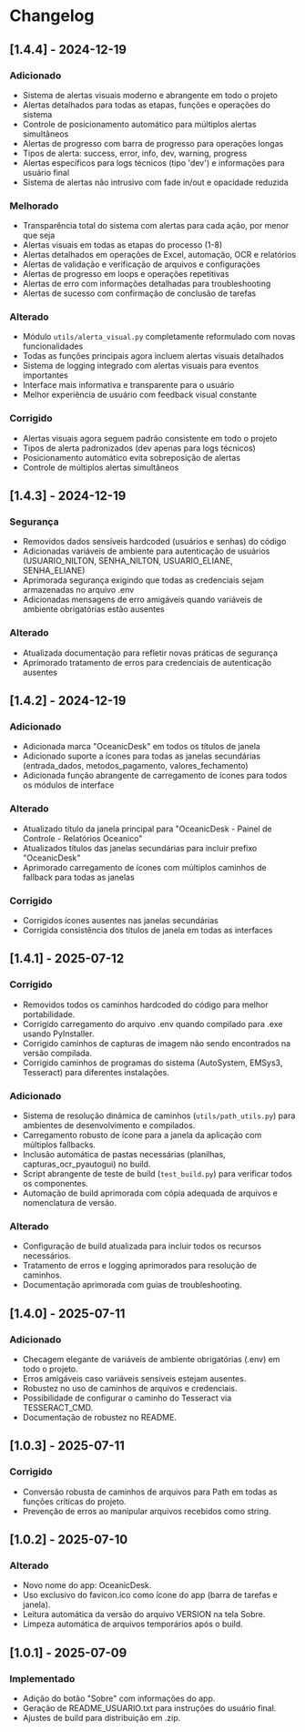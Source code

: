 # Changelog

## [1.4.4] - 2024-12-19
### Adicionado
- Sistema de alertas visuais moderno e abrangente em todo o projeto
- Alertas detalhados para todas as etapas, funções e operações do sistema
- Controle de posicionamento automático para múltiplos alertas simultâneos
- Alertas de progresso com barra de progresso para operações longas
- Tipos de alerta: success, error, info, dev, warning, progress
- Alertas específicos para logs técnicos (tipo 'dev') e informações para usuário final
- Sistema de alertas não intrusivo com fade in/out e opacidade reduzida

### Melhorado
- Transparência total do sistema com alertas para cada ação, por menor que seja
- Alertas visuais em todas as etapas do processo (1-8)
- Alertas detalhados em operações de Excel, automação, OCR e relatórios
- Alertas de validação e verificação de arquivos e configurações
- Alertas de progresso em loops e operações repetitivas
- Alertas de erro com informações detalhadas para troubleshooting
- Alertas de sucesso com confirmação de conclusão de tarefas

### Alterado
- Módulo `utils/alerta_visual.py` completamente reformulado com novas funcionalidades
- Todas as funções principais agora incluem alertas visuais detalhados
- Sistema de logging integrado com alertas visuais para eventos importantes
- Interface mais informativa e transparente para o usuário
- Melhor experiência de usuário com feedback visual constante

### Corrigido
- Alertas visuais agora seguem padrão consistente em todo o projeto
- Tipos de alerta padronizados (dev apenas para logs técnicos)
- Posicionamento automático evita sobreposição de alertas
- Controle de múltiplos alertas simultâneos

## [1.4.3] - 2024-12-19
### Segurança
- Removidos dados sensíveis hardcoded (usuários e senhas) do código
- Adicionadas variáveis de ambiente para autenticação de usuários (USUARIO_NILTON, SENHA_NILTON, USUARIO_ELIANE, SENHA_ELIANE)
- Aprimorada segurança exigindo que todas as credenciais sejam armazenadas no arquivo .env
- Adicionadas mensagens de erro amigáveis quando variáveis de ambiente obrigatórias estão ausentes

### Alterado
- Atualizada documentação para refletir novas práticas de segurança
- Aprimorado tratamento de erros para credenciais de autenticação ausentes

## [1.4.2] - 2024-12-19
### Adicionado
- Adicionada marca "OceanicDesk" em todos os títulos de janela
- Adicionado suporte a ícones para todas as janelas secundárias (entrada_dados, metodos_pagamento, valores_fechamento)
- Adicionada função abrangente de carregamento de ícones para todos os módulos de interface

### Alterado
- Atualizado título da janela principal para "OceanicDesk - Painel de Controle - Relatórios Oceanico"
- Atualizados títulos das janelas secundárias para incluir prefixo "OceanicDesk"
- Aprimorado carregamento de ícones com múltiplos caminhos de fallback para todas as janelas

### Corrigido
- Corrigidos ícones ausentes nas janelas secundárias
- Corrigida consistência dos títulos de janela em todas as interfaces

## [1.4.1] - 2025-07-12
### Corrigido
- Removidos todos os caminhos hardcoded do código para melhor portabilidade.
- Corrigido carregamento do arquivo .env quando compilado para .exe usando PyInstaller.
- Corrigido caminhos de capturas de imagem não sendo encontrados na versão compilada.
- Corrigido caminhos de programas do sistema (AutoSystem, EMSys3, Tesseract) para diferentes instalações.

### Adicionado
- Sistema de resolução dinâmica de caminhos (`utils/path_utils.py`) para ambientes de desenvolvimento e compilados.
- Carregamento robusto de ícone para a janela da aplicação com múltiplos fallbacks.
- Inclusão automática de pastas necessárias (planilhas, capturas_ocr_pyautogui) no build.
- Script abrangente de teste de build (`test_build.py`) para verificar todos os componentes.
- Automação de build aprimorada com cópia adequada de arquivos e nomenclatura de versão.

### Alterado
- Configuração de build atualizada para incluir todos os recursos necessários.
- Tratamento de erros e logging aprimorados para resolução de caminhos.
- Documentação aprimorada com guias de troubleshooting.

## [1.4.0] - 2025-07-11
### Adicionado
- Checagem elegante de variáveis de ambiente obrigatórias (.env) em todo o projeto.
- Erros amigáveis caso variáveis sensíveis estejam ausentes.
- Robustez no uso de caminhos de arquivos e credenciais.
- Possibilidade de configurar o caminho do Tesseract via TESSERACT_CMD.
- Documentação de robustez no README.

## [1.0.3] - 2025-07-11
### Corrigido
- Conversão robusta de caminhos de arquivos para Path em todas as funções críticas do projeto.
- Prevenção de erros ao manipular arquivos recebidos como string.

## [1.0.2] - 2025-07-10
### Alterado
- Novo nome do app: OceanicDesk.
- Uso exclusivo do favicon.ico como ícone do app (barra de tarefas e janela).
- Leitura automática da versão do arquivo VERSION na tela Sobre.
- Limpeza automática de arquivos temporários após o build.

## [1.0.1] - 2025-07-09
### Implementado
- Adição do botão "Sobre" com informações do app.
- Geração de README_USUARIO.txt para instruções do usuário final.
- Ajustes de build para distribuição em .zip.

